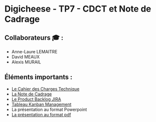 # Digicheese - TP7 - CDCT et Note de Cadrage

##  Collaborateurs :mortar_board: :
- Anne-Laure LEMAITRE
- David MEAUX
- Alexis MURAIL

## Éléments importants : 
- [Le Cahier des Charges Technique](https://github.com/Datalex0/Digicheese-TP7-CDCT/blob/d32b820cf35ba0ad149858fc8d49c60652fe80c2/CDCT.pdf)
- [La Note de Cadrage](https://github.com/Datalex0/Digicheese-TP7-CDCT/blob/02594537c5e6c2469353c23baa4133d6d838f847/Note_de_cadrage.pdf)
- [Le Product Backlog JIRA](https://anne-laure-diginamic-formation.atlassian.net/jira/software/projects/DG/boards/9/backlog)
- [Tableau Kanban Management](https://anne-laure-diginamic-formation.atlassian.net/jira/core/projects/PM/board)
- La présentation au format Powerpoint
- [La présentation au format pdf](https://github.com/Datalex0/Digicheese-TP7-CDCT/blob/94675cf54d30aa4ee347dc171c25797f6ee9cd61/DIGICHEESE_com-Note_de_Cadrage-CDCT.pdf)
